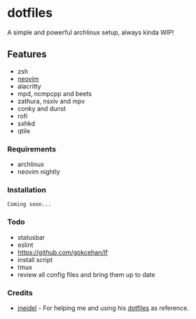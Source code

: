 # dotfiles

A simple and powerful archlinux setup, always kinda WIP!

## Features

- zsh
- [neovim](https://github.com/jasper-schnabel/neovim-lua)
- alacritty
- mpd, ncmpcpp and beets
- zathura, nsxiv and mpv
- conky and dunst
- rofi
- sxhkd
- qtile

### Requirements

- archlinux
- neovim nightly

### Installation

`Coming soon...`

### Todo

- statusbar
- eslint
- https://github.com/gokcehan/lf
- install script
- tmux
- review all config files and bring them up to date

### Credits

- [jneidel](https://github.com/jneidel) - For helping me and using his [dotfiles](https://github.com/jneidel/dotfiles) as reference.

